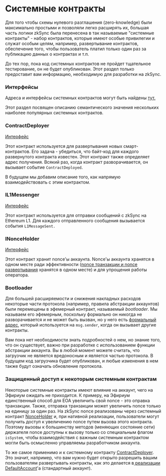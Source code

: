 # Системные контракты

Для того чтобы схемы нулевого разглашения (zero-knowledge) были максимально простыми и позволяли легко расширять их, большая часть логики zkSync была перенесена в так называемые "системные контракты" - набор контрактов, которые имеют особые привилегии и служат особым целям, например, развертывание контрактов, обеспечение того, чтобы пользователь платил только один раз за публикацию данных о контрактах и т.п.&#x20;

До тех пор, пока код системных контрактов не пройдет тщательное тестирование, он не будет опубликован. Этот раздел только предоставит вам информацию, необходимую для разработки на zkSync.

### Интерфейсы <a href="#interfaces" id="interfaces"></a>

Адреса и интерфейсы системных контрактов могут быть найдены [тут.](https://github.com/matter-labs/v2-testnet-contracts/blob/main/l2/system-contracts/Constants.sol)

Этот раздел посвящен описанию семантического значения нескольких наиболее популярных системных контрактов.

### ContractDeployer <a href="#contractdeployer" id="contractdeployer"></a>

[Интерфейс](https://github.com/matter-labs/v2-testnet-contracts/blob/6a93ff85d33dfff0008624eb9777d5a07a26c55d/l2/system-contracts/interfaces/IContractDeployer.sol#L5)

Этот контракт используется для развертывания новых смарт-контрактов. Его задача - убедиться, что байт-код для каждого развернутого контракта известен. Этот контракт также определяет адрес получения. Всякий раз, когда контракт разворачивается, он вызывает событие `ContractDeployed`.&#x20;

В будущем мы добавим описание того, как напрямую взаимодействовать с этим контрактом.

### IL1Messenger <a href="#il1messenger" id="il1messenger"></a>

[Интерфейс](https://github.com/matter-labs/v2-testnet-contracts/blob/6a93ff85d33dfff0008624eb9777d5a07a26c55d/l2/system-contracts/interfaces/IL1Messenger.sol#L5)

Этот контракт используется для отправки сообщений с zkSync на Ethereum L1. Для каждого отправленного сообщения вызывается события `L1MessageSent.`

### INonceHolder <a href="#inonceholder" id="inonceholder"></a>

[Интерфейс](https://github.com/matter-labs/v2-testnet-contracts/blob/6a93ff85d33dfff0008624eb9777d5a07a26c55d/l2/system-contracts/interfaces/INonceHolder.sol#L5)

Этот контракт хранит nonce'ы аккаунта. Nonce'ы аккаунта хранятся в одном месте ради эффективности ([nonce транзакции и nonce развертывания](../../razrabotka-na-zksync/razvertyvanie-kontrakta/#differences-in-create-behaviour) хранятся в одном месте) и для упрощения работы оператора.

### Bootloader <a href="#bootloader" id="bootloader"></a>

Для большей расширяемости и снижения накладных расходов некоторые части протокола (например, правила абстракции аккаунтов) были перемещены в эфемерный контракт, называемый _bootloader_. Мы называем его эфемерным, поскольку формально он никогда не разворачивается и не может быть вызван, но у него есть [формальный адрес](https://github.com/matter-labs/v2-testnet-contracts/blob/6a93ff85d33dfff0008624eb9777d5a07a26c55d/l2/system-contracts/Constants.sol#L19), который используется на `msg.sender`, когда он вызывает другие контракты.

Вам пока нет необходимости знать подробностей о нем, но знание того, что он существует, важно при разработке с использованием функции абстракции аккаунта. Вы в любой момент можете считать, что загрузчик не является вредоносным и является частью протокола. В будущем код загрузчика будет опубликован, и любые изменения в нем также будут означать обновление протокола.

### Защищенный доступ к некоторым системным контрактам <a href="#protected-access-to-some-of-the-system-contracts" id="protected-access-to-some-of-the-system-contracts"></a>

Некоторые системные контракты имеют влияние на аккаунт, чего на Эфириум ожидать не приходится. К примеру, на Эфириум единственный способ для ЕОА увеличить свой nonce - это оправка транзакции. Также, отправка транзакции может увеличить nonce только на единицу за один раз. На zkSync nonce реализованы через системный контракт [NonceHolder](./#inonceholder) и, при нативной реализации, пользователи могут получить доступ к увеличению nonce путем вызова этого контракта. Поэтому вызовы к большинству методов (меняющих состояние сети)  держателя nonce доступны к вызову только со специальным флагом `isSystem`, чтобы взаимодействия с важным системным контрактом могли быть осмысленно управляемы разработчиком аккаунта.

То же самое применимо и к системному контракту [ContractDeployer](./#contractdeployer). Это значит, например, что вам нужно будет открыто разрешить вашим пользователям развертывать контракты, как это делается в[ реализации DefaultAccount](https://github.com/matter-labs/v2-testnet-contracts/blob/main/l2/system-contracts/DefaultAccount.sol#L126)'a (стандартный аккаунт).
